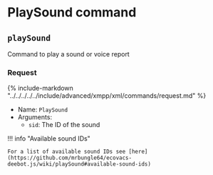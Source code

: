 # PlaySound command

## `playSound`

Command to play a sound or voice report

### Request

{%
include-markdown "../../../../../include/advanced/xmpp/xml/commands/request.md"
%}

- Name: `PlaySound`
- Arguments:
  - `sid`: The ID of the sound

!!! info "Available sound IDs"

    For a list of available sound IDs see [here](https://github.com/mrbungle64/ecovacs-deebot.js/wiki/playSound#available-sound-ids)
